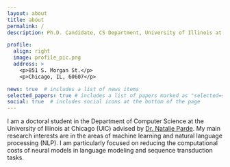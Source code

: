 ```yaml
---
layout: about
title: about
permalink: /
description: Ph.D. Candidate, CS Department, University of Illinois at Chicago

profile:
  align: right
  image: profile_pic.png
  address: >
    <p>851 S. Morgan St.</p>
    <p>Chicago, IL, 60607</p>

news: true  # includes a list of news items
selected_papers: true # includes a list of papers marked as "selected={true}"
social: true  # includes social icons at the bottom of the page
---
```


I am a doctoral student in the Department of Computer Science at the University of Illinois at Chicago (UIC) advised by [Dr. Natalie Parde](https://www.natalieparde.com/index.html). My main research interests are in the areas of machine learning and natural language processing (NLP). I am particularly focused on reducing the computational costs of neural models in language modeling and sequence transduction tasks.


<!--Write your biography here. Tell the world about yourself. Link to your favorite [subreddit](http://reddit.com){:target="\_blank"}. You can put a picture in, too. The code is already in, just name your picture `prof_pic.jpg` and put it in the `img/` folder.

Put your address / P.O. box / other info right below your picture. You can also disable any these elements by editing `profile` property of the YAML header of your `_pages/about.md`. Edit `_bibliography/papers.bib` and Jekyll will render your [publications page](/al-folio/publications/) automatically.

Link to your social media connections, too. This theme is set up to use [Font Awesome icons](http://fortawesome.github.io/Font-Awesome/){:target="\_blank"} and [Academicons](https://jpswalsh.github.io/academicons/){:target="\_blank"}, like the ones below. Add your Facebook, Twitter, LinkedIn, Google Scholar, or just disable all of them.

-->
